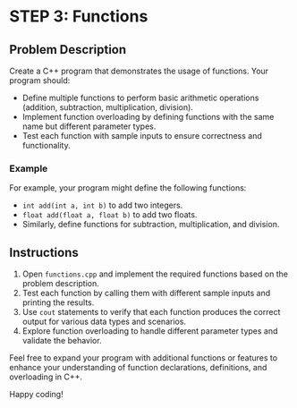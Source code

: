 # STEP 3: Functions

## Problem Description

Create a C++ program that demonstrates the usage of functions. Your program should:

- Define multiple functions to perform basic arithmetic operations (addition, subtraction, multiplication, division).
- Implement function overloading by defining functions with the same name but different parameter types.
- Test each function with sample inputs to ensure correctness and functionality.

### Example

For example, your program might define the following functions:
- `int add(int a, int b)` to add two integers.
- `float add(float a, float b)` to add two floats.
- Similarly, define functions for subtraction, multiplication, and division.

## Instructions

1. Open `functions.cpp` and implement the required functions based on the problem description.
2. Test each function by calling them with different sample inputs and printing the results.
3. Use `cout` statements to verify that each function produces the correct output for various data types and scenarios.
4. Explore function overloading to handle different parameter types and validate the behavior.

Feel free to expand your program with additional functions or features to enhance your understanding of function declarations, definitions, and overloading in C++.

Happy coding!
